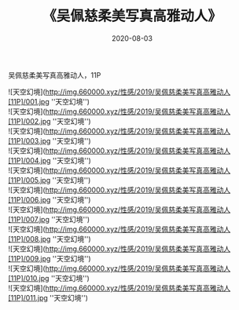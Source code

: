 ﻿---
layout: post
title:  《吴佩慈柔美写真高雅动人》
date:   2020-08-03
img: http://img.660000.xyz/性感/2019/吴佩慈柔美写真高雅动人[11P]/000.jpg
categories: [美女, 清纯, 唯美]
---

吴佩慈柔美写真高雅动人，11P

![天空幻境](http://img.660000.xyz/性感/2019/吴佩慈柔美写真高雅动人[11P]/001.jpg ''天空幻境'') <br>
![天空幻境](http://img.660000.xyz/性感/2019/吴佩慈柔美写真高雅动人[11P]/002.jpg ''天空幻境'') <br>
![天空幻境](http://img.660000.xyz/性感/2019/吴佩慈柔美写真高雅动人[11P]/003.jpg ''天空幻境'') <br>
![天空幻境](http://img.660000.xyz/性感/2019/吴佩慈柔美写真高雅动人[11P]/004.jpg ''天空幻境'') <br>
![天空幻境](http://img.660000.xyz/性感/2019/吴佩慈柔美写真高雅动人[11P]/005.jpg ''天空幻境'') <br>
![天空幻境](http://img.660000.xyz/性感/2019/吴佩慈柔美写真高雅动人[11P]/006.jpg ''天空幻境'') <br>
![天空幻境](http://img.660000.xyz/性感/2019/吴佩慈柔美写真高雅动人[11P]/007.jpg ''天空幻境'') <br>
![天空幻境](http://img.660000.xyz/性感/2019/吴佩慈柔美写真高雅动人[11P]/008.jpg ''天空幻境'') <br>
![天空幻境](http://img.660000.xyz/性感/2019/吴佩慈柔美写真高雅动人[11P]/009.jpg ''天空幻境'') <br>
![天空幻境](http://img.660000.xyz/性感/2019/吴佩慈柔美写真高雅动人[11P]/010.jpg ''天空幻境'') <br>
![天空幻境](http://img.660000.xyz/性感/2019/吴佩慈柔美写真高雅动人[11P]/011.jpg ''天空幻境'') <br>
